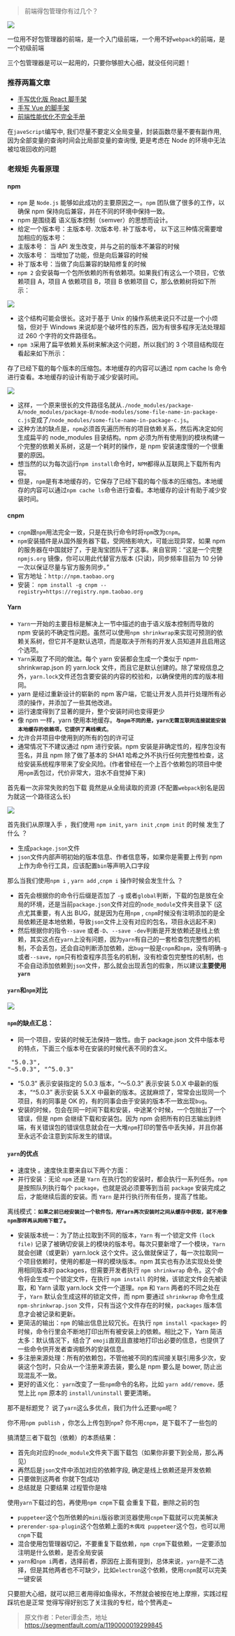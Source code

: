 > 前端得包管理你有过几个？

![](https://cdn.chenrf.com/duzhe/8c157abd8d2a74726eb773ffb46d8916.jpeg)

一位用不好包管理器的前端，是一个入门级前端，一个用不好`webpack`的前端，是一个初级前端

三个包管理器是可以一起用的，只要你够胆大心细，就没任何问题！

### 推荐两篇文章

*   [手写优化版 React 脚手架](https://segmentfault.com/a/1190000019126657)
*   [手写 Vue 的脚手架](https://segmentfault.com/a/1190000019207033)
*   [前端性能优化不完全手册](https://segmentfault.com/a/1190000018827395)

在`javeScript`编写中, 我们尽量不要定义全局变量，封装函数尽量不要有副作用, 因为全部变量的查询时间会比局部变量的查询慢, 更是考虑在 Node 的环境中无法被垃圾回收的问题

### 老规矩 先看原理

#### npm

*   `npm` 是 `Node.js` 能够如此成功的主要原因之一。`npm` 团队做了很多的工作，以确保 npm 保持向后兼容，并在不同的环境中保持一致。
*   npm 是围绕着 语义版本控制（semver）的思想而设计。
*   给定一个版本号：主版本号. 次版本号. 补丁版本号， 以下这三种情况需要增加相应的版本号：
*   主版本号： 当 API 发生改变，并与之前的版本不兼容的时候
*   次版本号： 当增加了功能，但是向后兼容的时候
*   补丁版本号：当做了向后兼容的缺陷修复的时候
*   `npm 2` 会安装每一个包所依赖的所有依赖项。如果我们有这么一个项目，它依赖项目 A，项目 A 依赖项目 B，项目 B 依赖项目 C，那么依赖树将如下所示：

![](https://cdn.chenrf.com/duzhe/ed8ffe3ec2a40922afaa8d53f318b1aa.jpeg)

*   这个结构可能会很长。这对于基于 Unix 的操作系统来说只不过是一个小烦恼，但对于 Windows 来说却是个破坏性的东西，因为有很多程序无法处理超过 260 个字符的文件路径名。
*   `npm 3`采用了扁平依赖关系树来解决这个问题，所以我们的 3 个项目结构现在看起来如下所示：

存了已经下载的每个版本的压缩包。本地缓存的内容可以通过 npm cache ls 命令进行查看。本地缓存的设计有助于减少安装时间。

![](https://cdn.chenrf.com/duzhe/5026d727b4e3856d64abba0200faae0c.jpeg)

*   这样，一个原来很长的文件路径名就从`./node_modules/package-A/node_modules/package-B/node-modules/some-file-name-in-package-c.js`变成了`/node_modules/some-file-name-in-package-c.js`。
*   这种方法的缺点是，`npm`必须首先遍历所有的项目依赖关系，然后再决定如何生成扁平的 node_modules 目录结构。npm 必须为所有使用到的模块构建一个完整的依赖关系树，这是一个耗时的操作，是 npm 安装速度慢的一个很重要的原因。
*   想当然的以为每次运行`npm install`命令时，`NPM`都得从互联网上下载所有内容。
*   但是，`npm`是有本地缓存的，它保存了已经下载的每个版本的压缩包。本地缓存的内容可以通过`npm cache ls`命令进行查看。本地缓存的设计有助于减少安装时间。

#### cnpm

*   `cnpm`跟`npm`用法完全一致，只是在执行命令时将`npm`改为`cnpm`。
*   `npm`安装插件是从国外服务器下载，受网络影响大，可能出现异常，如果 npm 的服务器在中国就好了，于是淘宝团队干了这事。来自官网：“这是一个完整 `npmjs.org` 镜像，你可以用此代替官方版本 (只读)，同步频率目前为 10 分钟 一次以保证尽量与官方服务同步。”
*   官方地址：`http://npm.taobao.org`
*   安装： `npm install -g cnpm --registry=https://registry.npm.taobao.org`

#### Yarn

*   `Yarn`一开始的主要目标是解决上一节中描述的由于语义版本控制而导致的 npm 安装的不确定性问题。虽然可以使用`npm shrinkwrap`来实现可预测的依赖关系树，但它并不是默认选项，而是取决于所有的开发人员知道并且启用这个选项。
*   `Yarn`采取了不同的做法。每个 yarn 安装都会生成一个类似于 npm-shrinkwrap.json 的 yarn.lock 文件，而且它是默认创建的。除了常规信息之外，`yarn.lock`文件还包含要安装的内容的校验和，以确保使用的库的版本相同。
*   yarn 是经过重新设计的崭新的 npm 客户端，它能让开发人员并行处理所有必须的操作，并添加了一些其他改进。
*   运行速度得到了显著的提升，整个安装时间也变得更少
*   像 npm 一样，yarn 使用本地缓存。**`与npm不同的是，yarn无需互联网连接就能安装本地缓存的依赖项，它提供了离线模式`**。
*   允许合并项目中使用到的所有的包的许可证
*   通常情况下不建议通过 npm 进行安装。npm 安装是非确定性的，程序包没有签名，并且 npm 除了做了基本的 SHA1 哈希之外不执行任何完整性检查，这给安装系统程序带来了安全风险。(作者曾经在一个上百个依赖包的项目中使用`npm`丢包过，代价非常大，泪水不自觉掉下来)

首先看一次非常失败的包下载 竟然是从全局读取的资源 (不配置`webpack`别名是因为就这一个路径这么长)

![](https://cdn.chenrf.com/duzhe/47913ad2eaa60dc64d0df5f758e0e71f.jpeg)

首先我们从原理入手 ，我们使用 `npm init`, `yarn init` ,`cnpm init` 的时候 发生了什么 ？

*   生成`package.json`文件
*   `json`文件内部声明初始的版本信息、作者信息等，如果你是需要上传到 npm 上作为命令行工具，应该配置`bin`等声明入口字段

那么当我们使用`npm i` , `yarn add` ,`cnpm i` 操作时候会发生什么 ？

*   首先会根据你的命令行后缀是否加了 `-g` 或者`global`判断，下载的包是放在全局的环境，还是当前`package.json`文件对应的`node_module`文件夹目录下 (这点尤其重要，有人出 BUG，就是因为在用`npm` , `cnpm`时候没有注明添加的是全局依赖还是本地依赖，导致`json`文件上没有对应的包名，项目永远起不来)
*   然后根据你的指令`--save` 或者`-D`、`--save -dev`判断是开发依赖还是线上依赖，其实这点在`yarn`上没有问题，因为`yarn`有自己的一套检查包完整性的机制，不会丢包，还会自动判断添加依赖，出`bug`一般是`cnpm`和`npm`，没有明确`-g`或者`--save`，`npm`只有检查程序员签名的机制，没有检查包完整性的机制，也不会自动添加依赖到`json`文件，那么就会出现丢包的假象，所以建议**主要使用`yarn`**

#### `yarn`和`npm`对比

![](https://cdn.chenrf.com/duzhe/7125b4916feba9972738cdaf421ea156.jpeg)

#### `npm`的缺点汇总：

*   同一个项目，安装的时候无法保持一致性。由于 package.json 文件中版本号的特点，下面三个版本号在安装的时候代表不同的含义。

 <span type="button" data-toggle="tooltip" data-placement="top" data-clipboard-text="    &quot;5.0.3&quot;,
    &quot;~5.0.3&quot;,
    &quot;^5.0.3&quot;" title="" data-original-title="复制"><pre>    "5.0.3",
    "~5.0.3",
    "^5.0.3"
</pre>

*   “5.0.3” 表示安装指定的 5.0.3 版本，“～5.0.3” 表示安装 5.0.X 中最新的版本，“^5.0.3” 表示安装 5.X.X 中最新的版本。这就麻烦了，常常会出现同一个项目，有的同事是 OK 的，有的同事会由于安装的版本不一致出现`bug`。
*   安装的时候，包会在同一时间下载和安装，中途某个时候，一个包抛出了一个错误，但是 npm 会继续下载和安装包。因为 npm 会把所有的日志输出到终端，有关错误包的错误信息就会在一大堆`npm`打印的警告中丢失掉，并且你甚至永远不会注意到实际发生的错误。

#### `yarn`的优点

*   速度快 。速度快主要来自以下两个方面：
*   并行安装：无论 `npm` 还是 `Yarn` 在执行包的安装时，都会执行一系列任务。`npm` 是按照队列执行每个 `package`，也就是说必须要等到当前 `package` 安装完成之后，才能继续后面的安装。而 `Yarn` 是并行执行所有任务，提高了性能。

离线模式：**`如果之前已经安装过一个软件包，用Yarn再次安装时之间从缓存中获取，就不用像npm那样再从网络下载了`。**

*   安装版本统一：为了防止拉取到不同的版本，`Yarn` 有一个锁定文件 `(lock file)` 记录了被确切安装上的模块的版本号。每次只要新增了一个模块，`Yarn` 就会创建（或更新）yarn.lock 这个文件。这么做就保证了，每一次拉取同一个项目依赖时，使用的都是一样的模块版本。npm 其实也有办法实现处处使用相同版本的 packages，但需要开发者执行 `npm shrinkwrap` 命令。这个命令将会生成一个锁定文件，在执行 `npm install` 的时候，该锁定文件会先被读取，和 Yarn 读取 yarn.lock 文件一个道理。`npm` 和 `Yarn` 两者的不同之处在于，`Yarn` 默认会生成这样的锁定文件，而 npm 要通过 `shrinkwrap` 命令生成 `npm-shrinkwrap.json` 文件，只有当这个文件存在的时候，`packages` 版本信息才会被记录和更新。
*   更简洁的输出：`npm` 的输出信息比较冗长。在执行 `npm install <package>` 的时候，命令行里会不断地打印出所有被安装上的依赖。相比之下，Yarn 简洁太多：默认情况下，结合了 `emoji`直观且直接地打印出必要的信息，也提供了一些命令供开发者查询额外的安装信息。
*   多注册来源处理：所有的依赖包，不管他被不同的库间接关联引用多少次，安装这个包时，只会从一个注册来源去装，要么是 npm 要么是 bower, 防止出现混乱不一致。
*   更好的语义化： `yarn`改变了一些`npm`命令的名称，比如 `yarn add/remove，`感觉上比 `npm` 原本的 `install/uninstall` 要更清晰。

那不是标题党？ 说了`yarn`这么多优点，我们为什么还要`npm`呢？

你不用`npm publish` ，你怎么上传包到`npm`? 你不用`cnpm`，是下载不了一些包的

搞清楚三者下载包（依赖）的本质结果：

*   首先向对应的`node_module`文件夹下面下载包（如果你非要下到全局，那么再见）
*   再然后是`json`文件中添加对应的依赖字段, 确定是线上依赖还是开发依赖
*   只要做到这两者 你就下包成功
*   总结就是 只要结果 过程管你是啥

使用`yarn`下载过的包，再使用`npm cnpm`下载 会重复下载，删除之前的包

*   `puppeteer`这个包所依赖的`mini`版谷歌浏览器使用`cnpm`下载就可以完美解决
*   `prerender-spa-plugin`这个包依赖上面的`木偶戏 puppeteer`这个包，也可以用`cnpm`下载
*   混合使用包管理器切记，不要重复下载依赖，`npm cnpm`下载依赖，一定要添加注明是什么依赖，是否全局安装
*   `yarn`和`npm i`两者，选择前者，原因在上面有提到，总体来说，`yarn`是不二选择，但是其他两者也不可缺少，比如`electron`这个依赖，使用`cnpm`就可以完美一键安装

只要胆大心细，就可以把三者用得如鱼得水，不然就会被按在地上摩擦，实践过程踩坑也是正常 觉得写得好别忘了关注我的专栏，给个赞再走~


> 原文作者：Peter谭金杰，地址 https://segmentfault.com/a/1190000019299845
